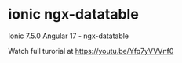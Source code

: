 # ionic ngx-datatable
 Ionic 7.5.0 Angular 17 - ngx-datatable

Watch full turorial at https://youtu.be/Yfq7yVVVnf0
